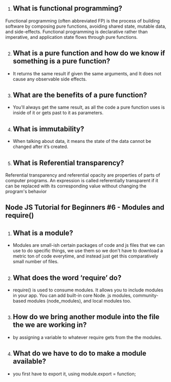 1. ## What is functional programming?

Functional programming (often abbreviated FP) is the process of building software by composing pure functions, avoiding shared state, mutable data, and side-effects. Functional programming is declarative rather than imperative, and application state flows through pure functions.

 

2. ## What is a pure function and how do we know if something is a pure function?

- It returns the same result if given the same arguments, and It does not cause any observable side effects.

 

3. ## What are the benefits of a pure function?

- You'll always get the same result, as all the code a pure function uses is inside of it or gets past to it as parameters.

 

4. ## What is immutability?

- When talking about data, it means the state of the data cannot be changed after it’s created.

 

5. ## What is Referential transparency?

Referential transparency and referential opacity are properties of parts of computer programs. An expression is called referentially transparent if it can be replaced with its corresponding value without changing the program's behavior
 

## Node JS Tutorial for Beginners #6 - Modules and require()


1. ## What is a module?

- Modules are small-ish certain packages of code and js files that we can use to do specific things, we use them so we don't have to download a metric ton of code everytime, and instead just get this comparatively small number of files.

 

2. ##  What does the word ‘require’ do?

- require() is used to consume modules. It allows you to include modules in your app. You can add built-in core Node. js modules, community-based modules (node_modules), and local modules too.
 

3. ## How do we bring another module into the file the we are working in?
- by assigning a variable to whatever require gets from the the modules.

 

4. ## What do we have to do to make a module available?

- you first have to export it, using module.export = function;